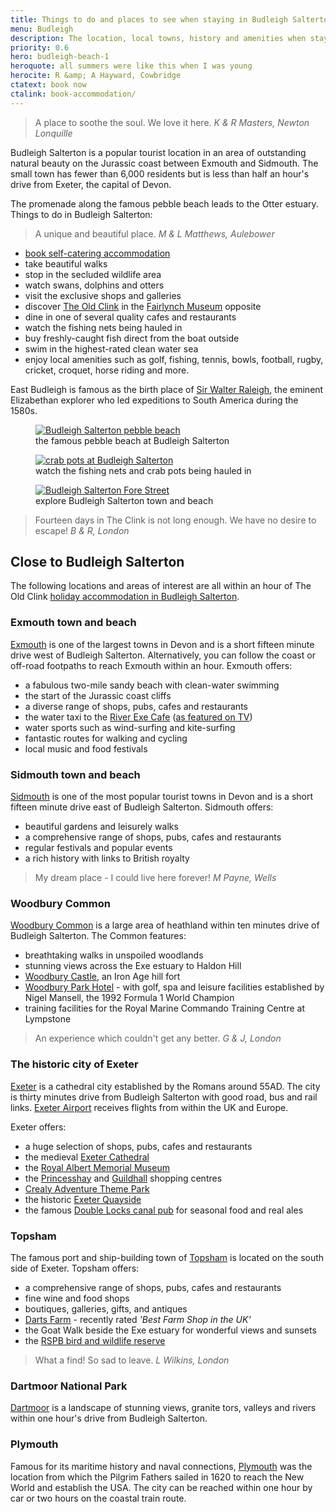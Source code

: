 ```yaml
---
title: Things to do and places to see when staying in Budleigh Salterton
menu: Budleigh
description: The location, local towns, history and amenities when staying in Budleigh Salterton accommodation for your next holiday in East Devon, UK.
priority: 0.6
hero: budleigh-beach-1
heroquote: all summers were like this when I was young
herocite: R &amp; A Hayward, Cowbridge
ctatext: book now
ctalink: book-accommodation/
---
```


> A place to soothe the soul. We love it here.
<cite>K &amp; R Masters, Newton Lonquille</cite>

Budleigh Salterton is a popular tourist location in an area of outstanding natural beauty on the Jurassic coast between Exmouth and Sidmouth. The small town has fewer than 6,000 residents but is less than half an hour's drive from Exeter, the capital of Devon.

The promenade along the famous pebble beach leads to the Otter estuary. Things to do in Budleigh Salterton:

> A unique and beautiful place.
<cite>M &amp; L Matthews, Aulebower</cite>

* [book self-catering accommodation]([root]book-accommodation/)
* take beautiful walks
* stop in the secluded wildlife area
* watch swans, dolphins and otters
* visit the exclusive shops and galleries
* discover [The Old Clink]([root]about-old-clink/) in the [Fairlynch Museum](http://fairlynchmuseum.uk/) opposite
* dine in one of several quality cafes and restaurants
* watch the fishing nets being hauled in
* buy freshly-caught fish direct from the boat outside
* swim in the highest-rated clean water sea
* enjoy local amenities such as golf, fishing, tennis, bowls, football, rugby, cricket, croquet, horse riding and more.

East Budleigh is famous as the birth place of [Sir Walter Raleigh](https://en.wikipedia.org/wiki/Walter_Raleigh), the eminent Elizabethan explorer who led expeditions to South America during the 1580s.

<figure>

  <a href="[root]images/budleigh-beach-6.jpg" class="progressive replace">
    <img src="[root]images/preview/budleigh-beach-6.jpg" alt="Budleigh Salterton pebble beach" class="preview" />
  </a>

  <figcaption>the famous pebble beach at Budleigh Salterton</figcaption>

</figure>

<figure>

  <a href="[root]images/budleigh-beach-7.jpg" class="progressive replace">
    <img src="[root]images/preview/budleigh-beach-7.jpg" alt="crab pots at Budleigh Salterton" class="preview" />
  </a>

  <figcaption>watch the fishing nets and crab pots being hauled in</figcaption>

</figure>

<figure>

  <a href="[root]images/budleigh-street-1.jpg" class="progressive replace">
    <img src="[root]images/preview/budleigh-street-1.jpg" alt="Budleigh Salterton Fore Street" class="preview" />
  </a>

  <figcaption>explore Budleigh Salterton town and beach</figcaption>

</figure>

> Fourteen days in The Clink is not long enough. We have no desire to escape!
<cite>B &amp; R, London</cite>

## Close to Budleigh Salterton
The following locations and areas of interest are all within an hour of The Old Clink [holiday accommodation in Budleigh Salterton]([root]).

### Exmouth town and beach
[Exmouth](http://www.exmouth-guide.co.uk/) is one of the largest towns in Devon and is a short fifteen minute drive west of Budleigh Salterton. Alternatively, you can follow the coast or off-road footpaths to reach Exmouth within an hour. Exmouth offers:

* a fabulous two-mile sandy beach with clean-water swimming
* the start of the Jurassic coast cliffs
* a diverse range of shops, pubs, cafes and restaurants
* the water taxi to the [River Exe Cafe](http://www.riverexecafe.com/) ([as featured on TV](http://www.exmouthjournal.co.uk/news/river-exe-cafe-gets-prime-time-exposure-1-4922131))
* water sports such as wind-surfing and kite-surfing
* fantastic routes for walking and cycling
* local music and food festivals

### Sidmouth town and beach
[Sidmouth](http://www.visitsidmouth.co.uk/) is one of the most popular tourist towns in Devon and is a short fifteen minute drive east of Budleigh Salterton. Sidmouth offers:

* beautiful gardens and leisurely walks
* a comprehensive range of shops, pubs, cafes and restaurants
* regular festivals and popular events
* a rich history with links to British royalty

> My dream place - I could live here forever!
<cite>M Payne, Wells</cite>

### Woodbury Common
[Woodbury Common](https://en.wikipedia.org/wiki/Woodbury_Common,_Devon) is a large area of heathland within ten minutes drive of Budleigh Salterton. The Common features:

* breathtaking walks in unspoiled woodlands
* stunning views across the Exe estuary to Haldon Hill
* [Woodbury Castle](http://www.britishexplorers.com/woodbury/castle.html), an Iron Age hill fort
* [Woodbury Park Hotel](http://www.woodburypark.co.uk/) - with golf, spa and leisure facilities established by Nigel Mansell, the 1992 Formula 1 World Champion
* training facilities for the Royal Marine Commando Training Centre at Lympstone

> An experience which couldn't get any better.
<cite>G &amp; J, London</cite>

### The historic city of Exeter
[Exeter](http://www.visitexeter.com/) is a cathedral city established by the Romans around 55AD. The city is thirty minutes drive from Budleigh Salterton with good road, bus and rail links. [Exeter Airport](https://www.exeter-airport.co.uk/) receives flights from within the UK and Europe.

Exeter offers:

* a huge selection of shops, pubs, cafes and restaurants
* the medieval [Exeter Cathedral](http://www.exeter-cathedral.org.uk/)
* the [Royal Albert Memorial Museum](http://rammuseum.org.uk/)
* the [Princesshay](http://www.princesshay.co.uk/) and [Guildhall](https://guildhallshoppingexeter.co.uk/) shopping centres
* [Crealy Adventure Theme Park](https://www.crealy.co.uk/)
* the historic [Exeter Quayside](https://www.visitsouthdevon.co.uk/things-to-do/exeter-quayside-p1215273)
* the famous [Double Locks canal pub](http://www.doublelocks.com/) for seasonal food and real ales


### Topsham
The famous port and ship-building town of [Topsham](https://www.visitsouthdevon.co.uk/explore-south-devon/topsham-p403063) is located on the south side of Exeter. Topsham offers:

* a comprehensive range of shops, pubs, cafes and restaurants
* fine wine and food shops
* boutiques, galleries, gifts, and antiques
* [Darts Farm](http://www.dartsfarm.co.uk/) - recently rated _'Best Farm Shop in the UK'_
* the Goat Walk beside the Exe estuary for wonderful views and sunsets
* the [RSPB bird and wildlife reserve](https://www.rspb.org.uk/reserves-and-events/find-a-reserve/reserves-a-z/reserves-by-name/b/bowlinggreenmarsh/)


> What a find! So sad to leave.
<cite>L Wilkins, London</cite>

### Dartmoor National Park
[Dartmoor](http://www.visitdartmoor.co.uk/) is a landscape of stunning views, granite tors, valleys and rivers within one hour's drive from Budleigh Salterton.

### Plymouth
Famous for its maritime history and naval connections, [Plymouth](http://www.visitplymouth.co.uk/) was the location from which the Pilgrim Fathers sailed in 1620 to reach the New World and establish the USA. The city can be reached within one hour by car or two hours on the coastal train route.
